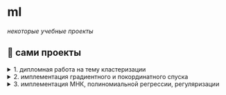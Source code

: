 # ml

*некоторые учебные проекты*

## 📁 сами проекты

<details>
<summary>1. дипломная работа на тему кластеризации</summary>

### Описание
До 2021 года «черта бедности» (жизнь на сумму ниже прожиточного минимума) в России определялась стоимостью минимальной продуктовой корзины. В том же году правительство «отвязало» уровень бедности от цен на базовые продукты: с 2021 года прожиточный минимум рассчитывается как 44.2 % от медианного дохода граждан РФ за прошлый год.

В связи с этим необходимо с помощью кластеризации выделить, какие регионы попадают в наиболее уязвимые группы населения

### Ссылка на решение
- [Код решения](./diploma/)
</details>


<details>
<summary>2. имплементация градиентного и покординатного спуска </summary>

- [блокнот](./sdg_implement/)
</details>


<details>
<summary>3. имплементация МНК, полиномиальной регрессии, регуляризации</summary>

### Ссылка на решение
- [блокнот](./regression/)
</details>